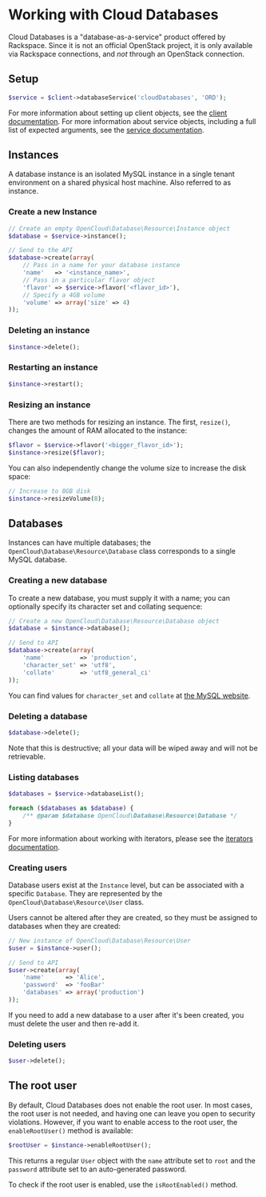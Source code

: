 Working with Cloud Databases
============================

Cloud Databases is a "database-as-a-service" product offered by Rackspace. Since it is
not an official OpenStack project, it is only available via Rackspace connections,
and *not* through an OpenStack connection.

## Setup

```php
$service = $client->databaseService('cloudDatabases', 'ORD');
```

For more information about setting up client objects, see the
[client documentation](Clients.md). For more information about service objects,
including a full list of expected arguments, see the
[service documentation](Services.md).

## Instances

A database instance is an isolated MySQL instance in a single tenant environment
on a shared physical host machine. Also referred to as instance.

### Create a new Instance

```php
// Create an empty OpenCloud\Database\Resource\Instance object
$database = $service->instance();

// Send to the API
$database->create(array(
    // Pass in a name for your database instance
    'name'   => '<instance_name>',
    // Pass in a particular flavor object
    'flavor' => $service->flavor('<flavor_id>'),
    // Specify a 4GB volume
    'volume' => array('size' => 4)
));
```

### Deleting an instance

```php
$instance->delete();
```

### Restarting an instance

```php
$instance->restart();
```

### Resizing an instance

There are two methods for resizing an instance. The first, `resize()`, changes the amount
of RAM allocated to the instance:

```php
$flavor = $service->flavor('<bigger_flavor_id>');
$instance->resize($flavor);
```

You can also independently change the volume size to increase the disk space:

```php
// Increase to 8GB disk
$instance->resizeVolume(8);
```

## Databases

Instances can have multiple databases; the `OpenCloud\Database\Resource\Database`
class corresponds to a single MySQL database.

### Creating a new database

To create a new database, you must supply it with a name; you can optionally 
specify its character set and collating sequence:

```php
// Create a new OpenCloud\Database\Resource\Database object
$database = $instance->database();

// Send to API
$database->create(array(
    'name'          => 'production',
    'character_set' => 'utf8',
    'collate'       => 'utf8_general_ci'
));
```

You can find values for `character_set` and `collate` at
[the MySQL website](http://dev.mysql.com/doc/refman/5.0/en/charset-mysql.html).

### Deleting a database

```php
$database->delete();
```

Note that this is destructive; all your data will be wiped away and will not be
retrievable.

### Listing databases

```php
$databases = $service->databaseList();

foreach ($databases as $database) {
    /** @param $database OpenCloud\Database\Resource\Database */
}
```

For more information about working with iterators, please see the
[iterators documentation](Iterators.md).

### Creating users

Database users exist at the `Instance` level, but can be associated with a specific
`Database`. They are represented by the `OpenCloud\Database\Resource\User` class.

Users cannot be altered after they are created, so they must be assigned to
databases when they are created:

```php
// New instance of OpenCloud\Database\Resource\User
$user = $instance->user();

// Send to API
$user->create(array(
    'name'      => 'Alice',
    'password'  => 'fooBar'
    'databases' => array('production')
));
```

If you need to add a new database to a user after it's been created, you must 
delete the user and then re-add it.

### Deleting users

```php
$user->delete();
```

## The root user

By default, Cloud Databases does not enable the root user. In most cases, the root
user is not needed, and having one can leave you open to security violations. However,
if you want to enable access to the root user, the `enableRootUser()` method is
available:

```php
$rootUser = $instance->enableRootUser();
```

This returns a regular `User` object with the `name` attribute set to `root` and the
`password` attribute set to an auto-generated password. 

To check if the root user is enabled, use the `isRootEnabled()` method.